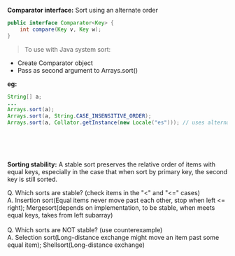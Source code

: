 **Comparator interface:** Sort using an alternate order


```java
public interface Comparator<Key> {
	int compare(Key v, Key w);
}
```

> To use with Java system sort:
* Create Comparator object
* Pass as second argument to Arrays.sort()

**eg:** 
```java
String[] a;
...
Arrays.sort(a);
Arrays.sort(a, String.CASE_INSENSITIVE_ORDER);
Arrays.sort(a, Collator.getInstance(new Locale("es"))); // uses alternate order defined by Comparator<String> object
```
<br>
<br>
<br>

**Sorting stability:** A stable sort preserves the relative order of items with equal keys, especially in the case that when sort by primary key, the second key is still sorted.

Q. Which sorts are stable? (check items in the "<" and "<=" cases)<br>
A. Insertion sort(Equal items never move past each other, stop when left <= right); Mergesort(depends on implementation, to be stable, when meets equal keys, takes from left subarray)
<br>
<br>
Q. Which sorts are NOT stable? (use counterexample)<br>
A. Selection sort(Long-distance exchange might move an item past some equal item); Shellsort(Long-distance exchange)
